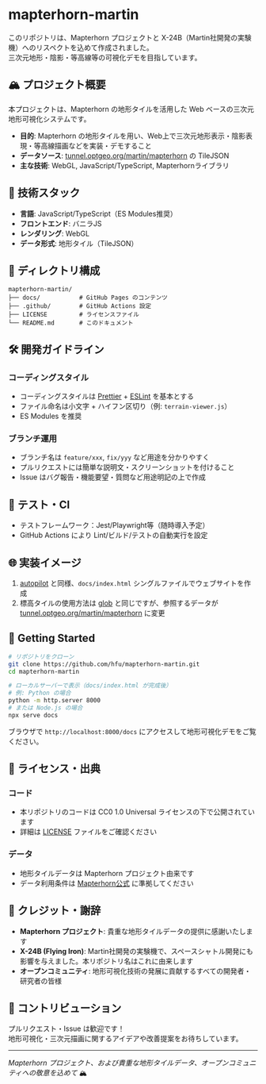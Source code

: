 # mapterhorn-martin

このリポジトリは、Mapterhorn プロジェクトと X-24B（Martin社開発の実験機）へのリスペクトを込めて作成されました。  
三次元地形・陰影・等高線等の可視化デモを目指しています。

## 🏔️ プロジェクト概要

本プロジェクトは、Mapterhorn の地形タイルを活用した Web ベースの三次元地形可視化システムです。

- **目的**: Mapterhorn の地形タイルを用い、Web上で三次元地形表示・陰影表現・等高線描画などを実装・デモすること
- **データソース**: [tunnel.optgeo.org/martin/mapterhorn](https://tunnel.optgeo.org/martin/mapterhorn) の TileJSON
- **主な技術**: WebGL, JavaScript/TypeScript, Mapterhornライブラリ

## 🚀 技術スタック

- **言語**: JavaScript/TypeScript（ES Modules推奨）
- **フロントエンド**: バニラJS
- **レンダリング**: WebGL
- **データ形式**: 地形タイル（TileJSON）

## 📁 ディレクトリ構成

```
mapterhorn-martin/
├── docs/           # GitHub Pages のコンテンツ
├── .github/        # GitHub Actions 設定
├── LICENSE         # ライセンスファイル
└── README.md       # このドキュメント
```

## 🛠️ 開発ガイドライン

### コーディングスタイル

- コーディングスタイルは [Prettier](https://prettier.io/) + [ESLint](https://eslint.org/) を基本とする
- ファイル命名は小文字 + ハイフン区切り（例: `terrain-viewer.js`）
- ES Modules を推奨

### ブランチ運用

- ブランチ名は `feature/xxx`, `fix/yyy` など用途を分かりやすく
- プルリクエストには簡単な説明文・スクリーンショットを付けること
- Issue はバグ報告・機能要望・質問など用途明記の上で作成

## 🧪 テスト・CI

- テストフレームワーク：Jest/Playwright等（随時導入予定）
- GitHub Actions により Lint/ビルド/テストの自動実行を設定

## 🌐 実装イメージ

1. [autopilot](https://github.com/hfu/autopilot) と同様、`docs/index.html` シングルファイルでウェブサイトを作成
2. 標高タイルの使用方法は [glob](https://github.com/hfu/glob) と同じですが、参照するデータが [tunnel.optgeo.org/martin/mapterhorn](https://tunnel.optgeo.org/martin/mapterhorn) に変更

## 🏁 Getting Started

```bash
# リポジトリをクローン
git clone https://github.com/hfu/mapterhorn-martin.git
cd mapterhorn-martin

# ローカルサーバーで表示（docs/index.html が完成後）
# 例: Python の場合
python -m http.server 8000
# または Node.js の場合
npx serve docs
```

ブラウザで `http://localhost:8000/docs` にアクセスして地形可視化デモをご覧ください。

## 📜 ライセンス・出典

### コード
- 本リポジトリのコードは CC0 1.0 Universal ライセンスの下で公開されています
- 詳細は [LICENSE](./LICENSE) ファイルをご確認ください

### データ
- 地形タイルデータは Mapterhorn プロジェクト由来です
- データ利用条件は [Mapterhorn公式](https://mapterhorn.com/data-access/) に準拠してください

## 🙏 クレジット・謝辞

- **Mapterhorn プロジェクト**: 貴重な地形タイルデータの提供に感謝いたします
- **X-24B (Flying Iron)**: Martin社開発の実験機で、スペースシャトル開発にも影響を与えました。本リポジトリ名はこれに由来します
- **オープンコミュニティ**: 地形可視化技術の発展に貢献するすべての開発者・研究者の皆様

## 🤝 コントリビューション

プルリクエスト・Issue は歓迎です！  
地形可視化・三次元描画に関するアイデアや改善提案をお待ちしています。

---

*Mapterhorn プロジェクト、および貴重な地形タイルデータ、オープンコミュニティへの敬意を込めて* 🏔️